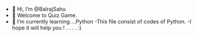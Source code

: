- 👋 Hi, I’m @BalrajSahu
- 👀 Welcome to Quiz Game.
- 🌱 I’m currently learning ...Python
-This file consist of codes of Python.
-I hope it will help you !
 .
 .
 .
 .
 :)
